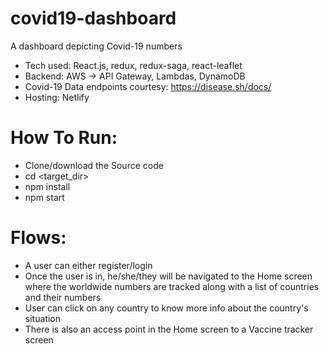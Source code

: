 # covid19-dashboard

A dashboard depicting Covid-19 numbers

- Tech used: React.js, redux, redux-saga, react-leaflet
- Backend: AWS -> API Gateway, Lambdas, DynamoDB
- Covid-19 Data endpoints courtesy: https://disease.sh/docs/
- Hosting: Netlify

# How To Run:

- Clone/download the Source code
- cd <target_dir>
- npm install
- npm start

# Flows:

- A user can either register/login
- Once the user is in, he/she/they will be navigated to the Home screen where the worldwide numbers are tracked along with a list of countries and their numbers
- User can click on any country to know more info about the country's situation
- There is also an access point in the Home screen to a Vaccine tracker screen
